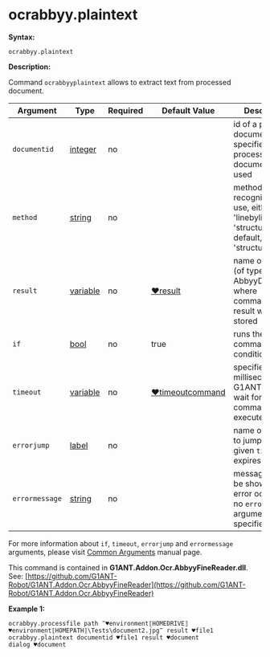 # ocrabbyy.plaintext

**Syntax:**

```G1ANT
ocrabbyy.plaintext
```

**Description:**

Command `ocrabbyyplaintext` allows to extract text from processed document.

| Argument | Type | Required | Default Value | Description |
| -------- | ---- | -------- | ------------- | ----------- |
|`documentid`| [integer](https://github.com/G1ANT-Robot/G1ANT.Manual/blob/master/G1ANT-Language/Structures/integer.md) | no |  | id of a processed document, if not specified last processed document is used |
|`method`| [string](https://github.com/G1ANT-Robot/G1ANT.Manual/blob/master/G1ANT-Language/Structures/string.md) | no |  | method of text recognition to use, either 'linebyline' or 'structured'. By default, 'structured' |
|`result`| [variable](https://github.com/G1ANT-Robot/G1ANT.Manual/blob/master/G1ANT-Language/Special-Characters/variable.md) | no | [♥result](https://github.com/G1ANT-Robot/G1ANT.Manual/blob/master/G1ANT-Language/Common-Arguments.md)  | name of variable (of type AbbyyDocument) where command’s result will be stored  |
|`if`| [bool](https://github.com/G1ANT-Robot/G1ANT.Manual/blob/master/G1ANT-Language/Structures/bool.md) | no | true | runs the command only if condition is true |
|`timeout`| [variable](https://github.com/G1ANT-Robot/G1ANT.Manual/blob/master/G1ANT-Language/Special-Characters/variable.md) | no | [♥timeoutcommand](https://github.com/G1ANT-Robot/G1ANT.Manual/blob/master/G1ANT-Language/Variables/Special-Variables.md)  | specifies time in milliseconds for G1ANT.Robot to wait for the command to be executed |
|`errorjump` | [label](https://github.com/G1ANT-Robot/G1ANT.Manual/blob/master/G1ANT-Language/Structures/label.md) | no | | name of the label to jump to if given `timeout` expires |
|`errormessage`| [string](https://github.com/G1ANT-Robot/G1ANT.Manual/blob/master/G1ANT-Language/Structures/string.md) | no |  | message that will be shown in case error occurs and no `errorjump` argument is specified |

For more information about `if`, `timeout`, `errorjump` and `errormessage` arguments, please visit [Common Arguments](https://github.com/G1ANT-Robot/G1ANT.Manual/blob/master/G1ANT-Language/Common-Arguments.md)  manual page.

This command is contained in **G1ANT.Addon.Ocr.AbbyyFineReader.dll**.
See: [https://github.com/G1ANT-Robot/G1ANT.Addon.Ocr.AbbyyFineReader](https://github.com/G1ANT-Robot/G1ANT.Addon.Ocr.AbbyyFineReader)

**Example 1:**

```G1ANT
ocrabbyy.processfile path ‴♥environment⟦HOMEDRIVE⟧♥environment⟦HOMEPATH⟧\Tests\document2.jpg‴ result ♥file1
ocrabbyy.plaintext documentid ♥file1 result ♥document
dialog ♥document
```


